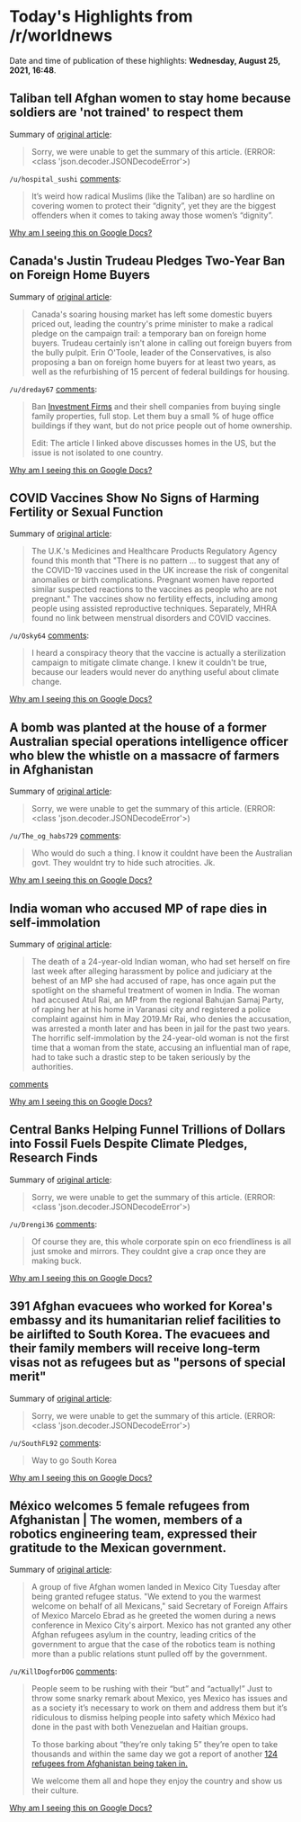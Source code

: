 # Today's Highlights from /r/worldnews

Date and time of publication of these highlights: **Wednesday, August 25, 2021, 16:48**.

## Taliban tell Afghan women to stay home because soldiers are 'not trained' to respect them

Summary of [original article](https://edition.cnn.com/2021/08/25/asia/taliban-women-workplaces-afghanistan-intl/index.html):

> Sorry, we were unable to get the summary of this article. (ERROR: <class 'json.decoder.JSONDecodeError'>)

`/u/hospital_sushi` [comments](https://www.reddit.com/r/worldnews/comments/pbcnu4/taliban_tell_afghan_women_to_stay_home_because/):

> It’s weird how radical Muslims (like the Taliban) are so hardline on covering women to protect their “dignity”, yet they are the biggest offenders when it comes to taking away those women’s “dignity”.

[Why am I seeing this on Google Docs?](https://docs.google.com/document/d/1Dc6We63vOXIZsc0op-Bt4abqkYjXzOigalQqFxmvvbM/edit?usp=sharing)

## Canada's Justin Trudeau Pledges Two-Year Ban on Foreign Home Buyers

Summary of [original article](https://therealdeal.com/2021/08/25/canadian-pm-trudeau-pledges-two-year-ban-on-foreign-home-buyers/?utm_source=internal&utm_medium=after_article&utm_campaign=related_article):

> Canada's soaring housing market has left some domestic buyers priced out, leading the country's prime minister to make a radical pledge on the campaign trail: a temporary ban on foreign home buyers. Trudeau certainly isn't alone in calling out foreign buyers from the bully pulpit. Erin O'Toole, leader of the Conservatives, is also proposing a ban on foreign home buyers for at least two years, as well as the refurbishing of 15 percent of federal buildings for housing.

`/u/dreday67` [comments](https://www.reddit.com/r/worldnews/comments/pbax72/canadas_justin_trudeau_pledges_twoyear_ban_on/):

> Ban [Investment Firms](https://slate.com/business/2021/06/blackrock-invitation-houses-investment-firms-real-estate.amp) and their shell companies from buying single family properties, full stop. Let them buy a small % of huge office buildings if they want, but do not price people out of home ownership. 
> 
> Edit: The article I linked above discusses homes in the US, but the issue is not isolated to one country.

[Why am I seeing this on Google Docs?](https://docs.google.com/document/d/1Dc6We63vOXIZsc0op-Bt4abqkYjXzOigalQqFxmvvbM/edit?usp=sharing)

## COVID Vaccines Show No Signs of Harming Fertility or Sexual Function

Summary of [original article](https://www.scientificamerican.com/article/covid-vaccines-show-no-signs-of-harming-fertility-or-sexual-function/):

> The U.K.'s Medicines and Healthcare Products Regulatory Agency found this month that "There is no pattern ... to suggest that any of the COVID-19 vaccines used in the UK increase the risk of congenital anomalies or birth complications. Pregnant women have reported similar suspected reactions to the vaccines as people who are not pregnant." The vaccines show no fertility effects, including among people using assisted reproductive techniques. Separately, MHRA found no link between menstrual disorders and COVID vaccines.

`/u/Osky64` [comments](https://www.reddit.com/r/worldnews/comments/pb9hkh/covid_vaccines_show_no_signs_of_harming_fertility/):

> I heard a conspiracy theory that the vaccine is actually a sterilization campaign to mitigate climate change. I knew it couldn't be true, because our leaders would never do anything useful about climate change.

[Why am I seeing this on Google Docs?](https://docs.google.com/document/d/1Dc6We63vOXIZsc0op-Bt4abqkYjXzOigalQqFxmvvbM/edit?usp=sharing)

## A bomb was planted at the house of a former Australian special operations intelligence officer who blew the whistle on a massacre of farmers in Afghanistan

Summary of [original article](https://www.abc.net.au/news/2021-08-26/defence-relocates-war-crimes-witness-after-blast/100407172?utm_campaign=news-article-share-2-control&utm_content=twitter&utm_medium=content_shared&utm_source=abc_news_web):

> Sorry, we were unable to get the summary of this article. (ERROR: <class 'json.decoder.JSONDecodeError'>)

`/u/The_og_habs729` [comments](https://www.reddit.com/r/worldnews/comments/pbkys7/a_bomb_was_planted_at_the_house_of_a_former/):

> Who would do such a thing. I know it couldnt have been the Australian govt. They wouldnt try to hide such atrocities. Jk.

[Why am I seeing this on Google Docs?](https://docs.google.com/document/d/1Dc6We63vOXIZsc0op-Bt4abqkYjXzOigalQqFxmvvbM/edit?usp=sharing)

## India woman who accused MP of rape dies in self-immolation

Summary of [original article](https://www.bbc.com/news/world-asia-india-58328014):

> The death of a 24-year-old Indian woman, who had set herself on fire last week after alleging harassment by police and judiciary at the behest of an MP she had accused of rape, has once again put the spotlight on the shameful treatment of women in India. The woman had accused Atul Rai, an MP from the regional Bahujan Samaj Party, of raping her at his home in Varanasi city and registered a police complaint against him in May 2019.Mr Rai, who denies the accusation, was arrested a month later and has been in jail for the past two years. The horrific self-immolation by the 24-year-old woman is not the first time that a woman from the state, accusing an influential man of rape, had to take such a drastic step to be taken seriously by the authorities.

[comments](https://www.reddit.com/r/worldnews/comments/pbagog/india_woman_who_accused_mp_of_rape_dies_in/)

[Why am I seeing this on Google Docs?](https://docs.google.com/document/d/1Dc6We63vOXIZsc0op-Bt4abqkYjXzOigalQqFxmvvbM/edit?usp=sharing)

## Central Banks Helping Funnel Trillions of Dollars into Fossil Fuels Despite Climate Pledges, Research Finds

Summary of [original article](https://www.desmog.com/2021/08/25/central-banks-helping-funnel-trillions-of-dollars-into-fossil-fuels-despite-climate-pledges-research-finds/):

> Sorry, we were unable to get the summary of this article. (ERROR: <class 'json.decoder.JSONDecodeError'>)

`/u/Drengi36` [comments](https://www.reddit.com/r/worldnews/comments/pbe6ux/central_banks_helping_funnel_trillions_of_dollars/):

> Of course they are, this whole corporate spin on eco friendliness is all just smoke and mirrors. They couldnt give a crap once they are making buck.

[Why am I seeing this on Google Docs?](https://docs.google.com/document/d/1Dc6We63vOXIZsc0op-Bt4abqkYjXzOigalQqFxmvvbM/edit?usp=sharing)

## 391 Afghan evacuees who worked for Korea's embassy and its humanitarian relief facilities to be airlifted to South Korea. The evacuees and their family members will receive long-term visas not as refugees but as "persons of special merit"

Summary of [original article](https://en.yna.co.kr/view/AEN20210825003155325?section=national/diplomacy#none):

> Sorry, we were unable to get the summary of this article. (ERROR: <class 'json.decoder.JSONDecodeError'>)

`/u/SouthFL92` [comments](https://www.reddit.com/r/worldnews/comments/pbbq36/391_afghan_evacuees_who_worked_for_koreas_embassy/):

> Way to go South Korea

[Why am I seeing this on Google Docs?](https://docs.google.com/document/d/1Dc6We63vOXIZsc0op-Bt4abqkYjXzOigalQqFxmvvbM/edit?usp=sharing)

## México welcomes 5 female refugees from Afghanistan | The women, members of a robotics engineering team, expressed their gratitude to the Mexican government.

Summary of [original article](https://yucatanmagazine.com/mexico-welcomes-5-female-refugees-from-afghanistan/):

> A group of five Afghan women landed in Mexico City Tuesday after being granted refugee status. "We extend to you the warmest welcome on behalf of all Mexicans," said Secretary of Foreign Affairs of Mexico Marcelo Ebrad as he greeted the women during a news conference in Mexico City's airport. Mexico has not granted any other Afghan refugees asylum in the country, leading critics of the government to argue that the case of the robotics team is nothing more than a public relations stunt pulled off by the government.

`/u/KillDogforDOG` [comments](https://www.reddit.com/r/worldnews/comments/pbdvjs/méxico_welcomes_5_female_refugees_from/):

> People seem to be rushing with their “but” and “actually!” Just to throw some snarky remark about Mexico, yes Mexico has issues and as a society it’s necessary to work on them and address them but it’s ridiculous to dismiss helping people into safety which México had done in the past with both Venezuelan and Haitian groups.
> 
> To those barking about “they’re only taking 5” they’re open to take thousands and within the same day we got a report of another [124 refugees from Afghanistan being taken in.](https://federalnewsnetwork.com/media-news/2021/08/mexico-welcomes-124-afghan-refugee-journalists-families/)
> 
> We welcome them all and hope they enjoy the country and show us their culture.

[Why am I seeing this on Google Docs?](https://docs.google.com/document/d/1Dc6We63vOXIZsc0op-Bt4abqkYjXzOigalQqFxmvvbM/edit?usp=sharing)

